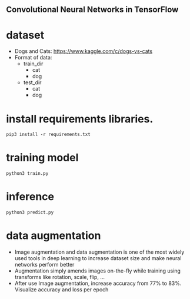 ## Convolutional Neural Networks in TensorFlow

# dataset
- Dogs and Cats: https://www.kaggle.com/c/dogs-vs-cats
- Format of data:
    - train_dir
        - cat
        - dog 
    - test_dir
        - cat
        - dog 

# install requirements libraries.
```
pip3 install -r requirements.txt
```
# training model
```
python3 train.py 
```
# inference
```
python3 predict.py 
```
# data augmentation
- Image augmentation and data augmentation is one of the most widely used tools in deep learning to increase dataset size and make neural networks perform better
- Augmentation simply amends images on-the-fly while training using transforms like rotation, scale, flip, ...
- After use Image augmentation, increase accuracy from 77% to 83%. Visualize accuracy and loss per epoch

